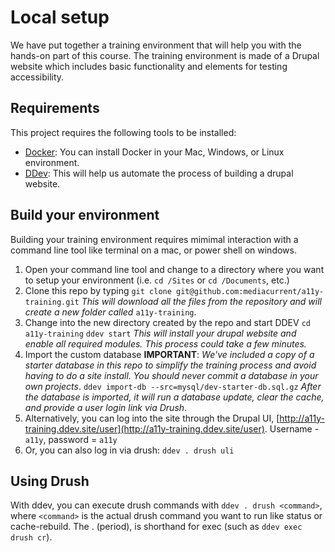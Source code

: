 # Local setup

We have put together a training environment that will help you with the hands-on part of this course. The training environment is made of a Drupal website which includes basic functionality and elements for testing accessibility.

## Requirements

This project requires the following tools to be installed:

* [Docker](https://www.docker.com/products/docker-desktop): You can install Docker in your Mac, Windows, or Linux environment.
* [DDev](https://ddev.readthedocs.io/en/stable/#installation):  This will help us automate the process of building a drupal website.

## Build your environment

Building your training environment requires mimimal interaction with a command line tool like terminal on a mac, or power shell on windows.

1. Open your command line tool and change to a directory where you want to setup your environment \(i.e. `cd /Sites` or `cd /Documents`, etc.\)
2. Clone this repo by typing   `git clone git@github.com:mediacurrent/a11y-training.git`   _This will download all the files from the repository and will create a new folder called_ `a11y-training`.
3. Change into the new directory created by the repo and start DDEV  `cd a11y-training`  `ddev start`   _This will install your drupal website and enable all required modules. This process could take a few minutes._
4. Import the custom database  **IMPORTANT**: _We've included a copy of a starter database in this repo to simplify the training process and avoid having to do a site install. You should never commit a database in your own projects_.  `ddev import-db --src=mysql/dev-starter-db.sql.gz`   _After the database is imported, it will run a database update, clear the cache, and provide a user login link via Drush_.  
5. Alternatively, you can log into the site through the Drupal UI, [http://a11y-training.ddev.site/user](http://a11y-training.ddev.site/user). Username - `a11y`, password = `a11y`  
6. Or, you can also log in via drush: `ddev . drush uli`

## Using Drush

With ddev, you can execute drush commands with `ddev . drush <command>`, where `<command>` is the actual drush command you want to run like status or cache-rebuild. The . \(period\), is shorthand for exec \(such as `ddev exec drush cr`\).

